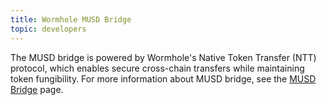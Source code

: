```yaml
---
title: Wormhole MUSD Bridge
topic: developers
---
```


The MUSD bridge is powered by Wormhole's Native Token Transfer (NTT) protocol, which enables secure cross-chain transfers while maintaining token fungibility. For more information about MUSD bridge, see the [MUSD Bridge](/docs/users/musd/musd-bridge) page.
